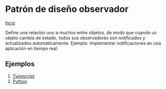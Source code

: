 # Patrón de diseño observador

[Incio](../../../README-es.md)

Define una relación uno a muchos entre objetos, de modo que cuando un objeto cambia de estado, todos sus observadores son notificados y actualizados automáticamente. Ejemplo: Implementar notificaciones en una aplicación en tiempo real.

## Ejemplos

1. [Typescript](./observer.ts)
1. [Python](./observer.py)
